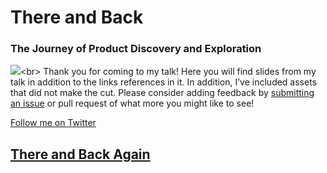 # There and Back
### The Journey of Product Discovery and Exploration

![][image-1]\<br\>
Thank you for coming to my talk! Here you will find slides from my talk in addition to the links references in it. In addition, I’ve included assets that did not make the cut. Please consider adding feedback by [submitting an issue][1] or pull request of what more you might like to see!

[Follow me on Twitter][2]

## [There and Back Again][3]

[1]:	https://github.com/davidhoang/there-and-back/issues
[2]:	http://davidhoang.com
[3]:	https://github.com/davidhoang/there-and-back/wiki

[image-1]:	https://raw.githubusercontent.com/davidhoang/there-and-back/master/readme/guernica.jpg